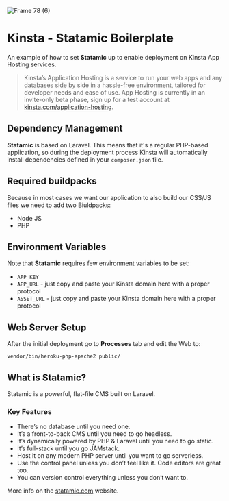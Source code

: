![Frame 78 (6)](https://user-images.githubusercontent.com/2342458/194182219-586adce1-9fa5-456f-bc8b-79624adfa21e.png)
# Kinsta - Statamic Boilerplate

An example of how to set **Statamic** up to enable deployment on Kinsta App Hosting services.

> Kinsta’s Application Hosting is a service to run your web apps and any databases side by side in a hassle-free environment, tailored for developer needs and ease of use. App Hosting is currently in an invite-only beta phase, sign up for a test account at [kinsta.com/application-hosting](https://kinsta.com/application-hosting/).

## Dependency Management
**Statamic** is based on Laravel. This means that it's a regular PHP-based application, so during the deployment process Kinsta will automatically install dependencies defined in your `composer.json` file.

## Required buildpacks
Because in most cases we want our application to also build our CSS/JS files we need to add two Biuldpacks:
- Node JS
- PHP

## Environment Variables
Note that **Statamic** requires few environment variables to be set:
- `APP_KEY`
- `APP_URL` - just copy and paste your Kinsta domain here with a proper protocol
- `ASSET_URL` - just copy and paste your Kinsta domain here with a proper protocol

## Web Server Setup
After the initial deployment go to **Processes** tab and edit the Web to:
```
vendor/bin/heroku-php-apache2 public/
```

## What is Statamic?
Statamic is a powerful, flat-file CMS built on Laravel.

### Key Features
- There’s no database until you need one.
- It’s a front-to-back CMS until you need to go headless.
- It’s dynamically powered by PHP & Laravel until you need to go static.
- It’s full-stack until you go JAMstack.
- Host it on any modern PHP server until you want to go serverless.
- Use the control panel unless you don’t feel like it. Code editors are great too.
- You can version control everything unless you don’t want to.

More info on the [statamic.com](https://statamic.com/) website.
